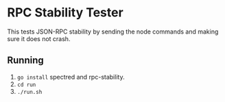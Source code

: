 # RPC Stability Tester

This tests JSON-RPC stability by sending the node commands and making
sure it does not crash.

## Running

1. `go install` spectred and rpc-stability.
2. `cd run`
3. `./run.sh`
